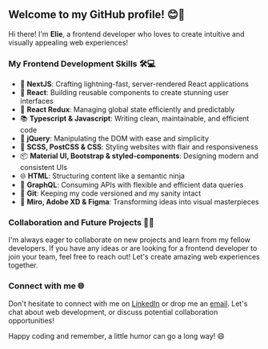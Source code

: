 ## Welcome to my GitHub profile! 😊🚀

Hi there! I'm **Elie**, a frontend developer who loves to create intuitive and visually appealing web experiences!

### My Frontend Development Skills 🛠️💻

- 🌟 **NextJS**: Crafting lightning-fast, server-rendered React applications
- 🚀 **React**: Building reusable components to create stunning user interfaces
- 🔄 **React Redux**: Managing global state efficiently and predictably
- 📚 **Typescript & Javascript**: Writing clean, maintainable, and efficient code
- 🎯 **jQuery**: Manipulating the DOM with ease and simplicity
- 🎨 **SCSS, PostCSS & CSS**: Styling websites with flair and responsiveness
- 📦 **Material UI, Bootstrap & styled-components**: Designing modern and consistent UIs
- 🌐 **HTML**: Structuring content like a semantic ninja
- 🔗 **GraphQL**: Consuming APIs with flexible and efficient data queries
- 🌳 **Git**: Keeping my code versioned and my sanity intact
- 🎨 **Miro, Adobe XD & Figma**: Transforming ideas into visual masterpieces

### Collaboration and Future Projects 🤝🚀

I'm always eager to collaborate on new projects and learn from my fellow developers. If you have any ideas or are looking for a frontend developer to join your team, feel free to reach out! Let's create amazing web experiences together.

### Connect with me 🌐

Don't hesitate to connect with me on [LinkedIn](https://www.linkedin.com/in/elie-housseiny/) or drop me an [email](mailto:eliehousseini@gmail.com). Let's chat about web development, or discuss potential collaboration opportunities!

Happy coding and remember, a little humor can go a long way! 😄

